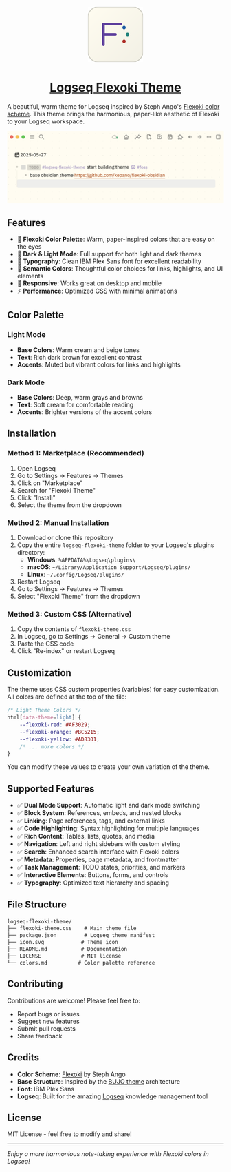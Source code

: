 <p align="center">
  <a href="https://github.com/avelino/flexoki-logseq">
    <picture>
      <source media="(prefers-color-scheme: dark)" srcset="https://raw.githubusercontent.com/avelino/flexoki-logseq/refs/heads/main/icon.svg">
      <img src="https://raw.githubusercontent.com/avelino/flexoki-logseq/refs/heads/main/icon.svg" height="128">
    </picture>
    <h1 align="center">Logseq Flexoki Theme</h1>
  </a>
</p>

A beautiful, warm theme for Logseq inspired by Steph Ango's [Flexoki color scheme](https://stephango.com/flexoki). This theme brings the harmonious, paper-like aesthetic of Flexoki to your Logseq workspace.

![Flexoki Theme Screenshot](./flexoki-theme.png)

## Features

- 🎨 **Flexoki Color Palette**: Warm, paper-inspired colors that are easy on the eyes
- 🌙 **Dark & Light Mode**: Full support for both light and dark themes
- 📝 **Typography**: Clean IBM Plex Sans font for excellent readability
- 🎯 **Semantic Colors**: Thoughtful color choices for links, highlights, and UI elements
- 📱 **Responsive**: Works great on desktop and mobile
- ⚡ **Performance**: Optimized CSS with minimal animations

## Color Palette

### Light Mode
- **Base Colors**: Warm cream and beige tones
- **Text**: Rich dark brown for excellent contrast
- **Accents**: Muted but vibrant colors for links and highlights

### Dark Mode
- **Base Colors**: Deep, warm grays and browns
- **Text**: Soft cream for comfortable reading
- **Accents**: Brighter versions of the accent colors

## Installation

### Method 1: Marketplace (Recommended)
1. Open Logseq
2. Go to Settings → Features → Themes
3. Click on "Marketplace"
4. Search for "Flexoki Theme"
5. Click "Install"
6. Select the theme from the dropdown

### Method 2: Manual Installation
1. Download or clone this repository
2. Copy the entire `logseq-flexoki-theme` folder to your Logseq's plugins directory:
   - **Windows**: `%APPDATA%\Logseq\plugins\`
   - **macOS**: `~/Library/Application Support/Logseq/plugins/`
   - **Linux**: `~/.config/Logseq/plugins/`
3. Restart Logseq
4. Go to Settings → Features → Themes
5. Select "Flexoki Theme" from the dropdown

### Method 3: Custom CSS (Alternative)
1. Copy the contents of `flexoki-theme.css`
2. In Logseq, go to Settings → General → Custom theme
3. Paste the CSS code
4. Click "Re-index" or restart Logseq

## Customization

The theme uses CSS custom properties (variables) for easy customization. All colors are defined at the top of the file:

```css
/* Light Theme Colors */
html[data-theme=light] {
    --flexoki-red: #AF3029;
    --flexoki-orange: #BC5215;
    --flexoki-yellow: #AD8301;
    /* ... more colors */
}
```

You can modify these values to create your own variation of the theme.

## Supported Features

- ✅ **Dual Mode Support**: Automatic light and dark mode switching
- ✅ **Block System**: References, embeds, and nested blocks
- ✅ **Linking**: Page references, tags, and external links
- ✅ **Code Highlighting**: Syntax highlighting for multiple languages
- ✅ **Rich Content**: Tables, lists, quotes, and media
- ✅ **Navigation**: Left and right sidebars with custom styling
- ✅ **Search**: Enhanced search interface with Flexoki colors
- ✅ **Metadata**: Properties, page metadata, and frontmatter
- ✅ **Task Management**: TODO states, priorities, and markers
- ✅ **Interactive Elements**: Buttons, forms, and controls
- ✅ **Typography**: Optimized text hierarchy and spacing

## File Structure

```
logseq-flexoki-theme/
├── flexoki-theme.css    # Main theme file
├── package.json         # Logseq theme manifest
├── icon.svg            # Theme icon
├── README.md           # Documentation
├── LICENSE             # MIT license
└── colors.md          # Color palette reference
```

## Contributing

Contributions are welcome! Please feel free to:
- Report bugs or issues
- Suggest new features
- Submit pull requests
- Share feedback

## Credits

- **Color Scheme**: [Flexoki](https://stephango.com/flexoki) by Steph Ango
- **Base Structure**: Inspired by the [BUJO theme](https://github.com/stdword/logseq-bujo-theme) architecture
- **Font**: IBM Plex Sans
- **Logseq**: Built for the amazing [Logseq](https://logseq.com/) knowledge management tool

## License

MIT License - feel free to modify and share!

---

*Enjoy a more harmonious note-taking experience with Flexoki colors in Logseq!*
